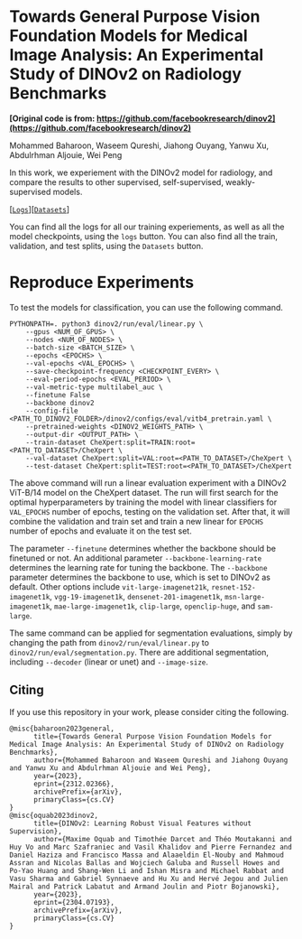 # Towards General Purpose Vision Foundation Models for Medical Image Analysis: An Experimental Study of DINOv2 on Radiology Benchmarks

**[Original code is from: https://github.com/facebookresearch/dinov2](https://github.com/facebookresearch/dinov2)**

Mohammed Baharoon, Waseem Qureshi, Jiahong Ouyang, Yanwu Xu, Abdulrhman Aljouie, Wei Peng

In this work, we experiement with the DINOv2 model for radiology, and compare the results to other supervised, self-supervised, weakly-supervised models.

[[`Logs`](https://drive.google.com/drive/folders/1kJpKJIyC-3m3unqm6HmWjhnYGS2jxxwj)][[`Datasets`](https://drive.google.com/drive/folders/1jAeikq-3sSKWV3QSU7gQtrckG3OXKOj7)]

You can find all the logs for all our training experiements, as well as all the model checkpoints, using the `logs` button. You can also find all the train, validation, and test splits, using the `Datasets` button.

# Reproduce Experiments
To test the models for classification, you can use the following command.
```
PYTHONPATH=. python3 dinov2/run/eval/linear.py \
    --gpus <NUM_OF_GPUS> \
    --nodes <NUM_OF_NODES> \
    --batch-size <BATCH_SIZE> \
    --epochs <EPOCHS> \
    --val-epochs <VAL_EPOCHS> \
    --save-checkpoint-frequency <CHECKPOINT_EVERY> \
    --eval-period-epochs <EVAL_PERIOD> \
    --val-metric-type multilabel_auc \
    --finetune False
    --backbone dinov2
    --config-file <PATH_TO_DINOV2_FOLDER>/dinov2/configs/eval/vitb4_pretrain.yaml \
    --pretrained-weights <DINOV2_WEIGHTS_PATH> \
    --output-dir <OUTPUT_PATH> \
    --train-dataset CheXpert:split=TRAIN:root=<PATH_TO_DATASET>/CheXpert \
    --val-dataset CheXpert:split=VAL:root=<PATH_TO_DATASET>/CheXpert \
    --test-dataset CheXpert:split=TEST:root=<PATH_TO_DATASET>/CheXpert 
```
The above command will run a linear evaluation experiment with a DINOv2 ViT-B/14 model on the CheXpert dataset. The run will first search for the optimal hyperparameters by training the model with linear classifiers for `VAL_EPOCHS` number of epochs, testing on the validation set. After that, it will combine the validation and train set and train a new linear for `EPOCHS` number of epochs and evaluate it on the test set.

The parameter `--finetune` determines whether the backbone should be finetuned or not. An additional parameter `--backbone-learning-rate` determines the learning rate for tuning the backbone. The `--backbone` parameter determines the backbone to use, which is set to DINOv2 as default. Other options include `vit-large-imagenet21k`, `resnet-152-imagenet1k`, `vgg-19-imagenet1k`, `densenet-201-imagenet1k`, `msn-large-imagenet1k`, `mae-large-imagenet1k`, `clip-large`, `openclip-huge`, and `sam-large`.

The same command can be applied for segmentation evaluations, simply by changing the path from `dinov2/run/eval/linear.py` to `dinov2/run/eval/segmentation.py`. There are additional segmentation, including `--decoder` (linear or unet) and `--image-size`.

## Citing 

If you use this repository in your work, please consider citing the following.

```
@misc{baharoon2023general,
      title={Towards General Purpose Vision Foundation Models for Medical Image Analysis: An Experimental Study of DINOv2 on Radiology Benchmarks}, 
      author={Mohammed Baharoon and Waseem Qureshi and Jiahong Ouyang and Yanwu Xu and Abdulrhman Aljouie and Wei Peng},
      year={2023},
      eprint={2312.02366},
      archivePrefix={arXiv},
      primaryClass={cs.CV}
}
@misc{oquab2023dinov2,
      title={DINOv2: Learning Robust Visual Features without Supervision}, 
      author={Maxime Oquab and Timothée Darcet and Théo Moutakanni and Huy Vo and Marc Szafraniec and Vasil Khalidov and Pierre Fernandez and Daniel Haziza and Francisco Massa and Alaaeldin El-Nouby and Mahmoud Assran and Nicolas Ballas and Wojciech Galuba and Russell Howes and Po-Yao Huang and Shang-Wen Li and Ishan Misra and Michael Rabbat and Vasu Sharma and Gabriel Synnaeve and Hu Xu and Hervé Jegou and Julien Mairal and Patrick Labatut and Armand Joulin and Piotr Bojanowski},
      year={2023},
      eprint={2304.07193},
      archivePrefix={arXiv},
      primaryClass={cs.CV}
}
```
